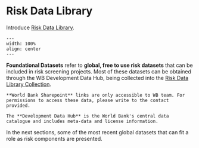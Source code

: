 # Risk Data Library

Introduce [Risk Data Library](riskdatalibrary.org).

```{figure} images/rdl_attributes.png
---
width: 100%
align: center
---
```

**Foundational Datasets** refer to **global, free to use risk datasets** that can be included in risk screening projects. Most of these datasets can be obtained through the WB Development Data Hub, being collected into the [Risk Data Library Collection](https://datacatalog.worldbank.org/int/search/collections/rdl).

```{note}
**World Bank Sharepoint** links are only accessible to WB team. For permissions to access these data, please write to the contact provided.

The **Development Data Hub** is the World Bank's central data catalogue and includes meta-data and license information.
```

In the next sections, some of the most recent global datasets that can fit a role as risk components are presented.